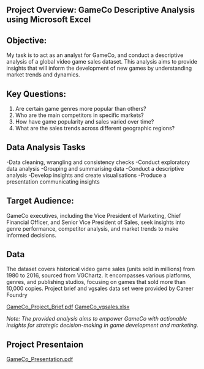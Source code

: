 ## **Project Overview: GameCo Descriptive Analysis using Microsoft Excel**

## **Objective:**
  My task is to act as an analyst for GameCo, and conduct a descriptive analysis of a global video game sales dataset. This analysis aims to provide insights that will inform the development of new games by understanding market trends and dynamics.

## **Key Questions:**
1. Are certain game genres more popular than others?
2. Who are the main competitors in specific markets?
3. How have game popularity and sales varied over time?
4. What are the sales trends across different geographic regions?

## **Data Analysis Tasks**
  -Data cleaning, wrangling and consistency checks
  -Conduct exploratory data analysis
  -Grouping and summarising data
  -Conduct a descriptive analysis
  -Develop insights and create visualisations
  -Produce a presentation communicating insights

## **Target Audience:**
  GameCo executives, including the Vice President of Marketing, Chief Financial Officer, and Senior Vice President of Sales, seek insights into genre performance, competitor analysis, and market trends to make informed decisions.

## **Data**
The dataset covers historical video game sales (units sold in millions) from 1980 to 2016, sourced from VGChartz. It encompasses various platforms, genres, and publishing studios, focusing on games that sold more than 10,000 copies.
Project brief and vgsales data set were provided by Career Foundry

  [GameCo_Project_Brief.pdf](https://github.com/Gl-RDN/GameCo-Excel-Analysis/blob/main/GameCo_Project_Brief.pdf)
  [GameCo_vgsales.xlsx](https://github.com/Gl-RDN/GameCo-Excel-Analysis/blob/main/GameCO_vgsales_dataset.xlsx)

*Note: The provided analysis aims to empower GameCo with actionable insights for strategic decision-making in game development and marketing.*

## **Project Presentaion**
  [GameCo_Presentation.pdf](https://github.com/Gl-RDN/GameCo-Excel-Analysis/blob/main/GameCo_Presentation.pdf)
